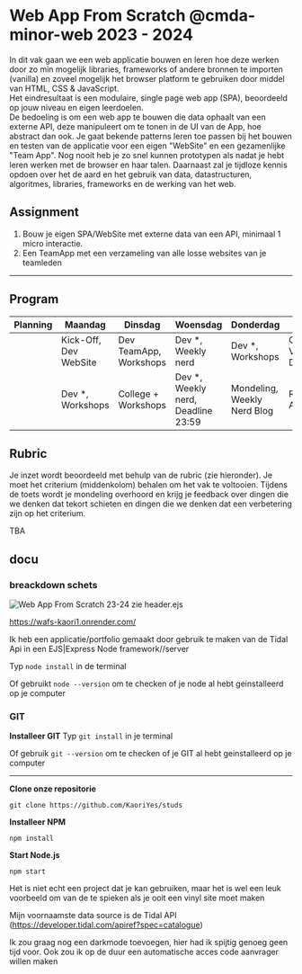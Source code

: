 # Web App From Scratch @cmda-minor-web 2023 - 2024

In dit vak gaan we een web applicatie bouwen en leren hoe deze werken door zo min mogelijk libraries, frameworks of
andere bronnen te importen (vanilla) en zoveel mogelijk het browser platform te gebruiken door middel van HTML, CSS &
JavaScript.    
Het eindresultaat is een modulaire, single page web app (SPA), beoordeeld op jouw niveau en eigen leerdoelen.    
De bedoeling is om een web app te bouwen die data ophaalt van een externe API, deze manipuleert om te tonen in de UI van
de App, hoe abstract dan ook.
Je gaat bekende patterns leren toe passen bij het bouwen en testen van de applicatie voor een eigen "WebSite" en een
gezamenlijke "Team App".
Nog nooit heb je zo snel kunnen prototypen als nadat je hebt leren werken met de browser en haar talen.
Daarnaast zal je tijdloze kennis opdoen over het de aard en het gebruik van data, datastructuren, algoritmes, libraries,
frameworks en de werking van het web.

## Assignment
1. Bouw je eigen SPA/WebSite met externe data van een API, minimaal 1 micro interactie.
2. Een TeamApp met een verzameling van alle losse websites van je teamleden

---

## Program

| Planning | Maandag               | Dinsdag                | Woensdag                           | Donderdag                   | Vrijdag                                   |
|----------|-----------------------|------------------------|------------------------------------|-----------------------------|-------------------------------------------|
|          | Kick-Off, Dev WebSite | Dev TeamApp, Workshops | Dev *, Weekly nerd                 | Dev *, Workshops            | Code review, Voortgangsgesprekken, Dev *  |
|          | Dev *, Workshops      | College + Workshops    | Dev *, Weekly nerd, Deadline 23:59 | Mondeling, Weekly Nerd Blog | Reparatiegesprekken, Afsluiting, 🍻 Fest? |

## Rubric

Je inzet wordt beoordeeld met behulp van de rubric (zie hieronder). Je moet het criterium (middenkolom) behalen om het
vak te voltooien.
Tijdens de toets wordt je mondeling overhoord en krijg je feedback over dingen die we denken dat tekort schieten en dingen die
we denken dat een verbetering zijn op het criterium.

TBA

[//]: # ()
[//]: # (| Deficiency | Criterion                                                                                                                                                                              | Improvement |)

[//]: # (|:-----------|:---------------------------------------------------------------------------------------------------------------------------------------------------------------------------------------|:------------|)

[//]: # (|            | *User Interface* - you design, build and test the user interface by applying interface design principles                                                                               |             |)

[//]: # (|            | *Code structure* - you write modular, consistent and efficient HTML, CSS and JavaScript code by applying structure and best practices. You manage state for the application and the UI |             |)

[//]: # (|            | *Data management* - you understand how you can work with an external API using asynchronous code. You can retrieve data, manipulate and dynamically convert it to structured html      |             |)

[//]: # (|            | *Project* - your app is working and published on GitHub Pages. Your project is thoroughly documented in the `README.md` file in your repository.                                       |             |)

## docu
### breackdown schets
![Web App From Scratch 23-24](https://github.com/KaoriYes/web-app-from-scratch-2324/assets/118189343/b740cb62-0f27-4e3b-af57-43d856b24310)
zie header.ejs 

<!-- Add a link to your live demo in Github Pages 🌐-->
https://wafs-kaori1.onrender.com/

<!-- ☝️ replace this description with a description of your own work -->
Ik heb een applicatie/portfolio gemaakt door gebruik te maken van de Tidal Api in een EJS|Express Node framework//server

<!-- replace the code in the /public folder with your own, so you can showcase your work with GitHub Pages 🌍 -->



<!-- Maybe a table of contents here? 📚 -->

<!-- How about a section that describes how to install this project? 🤓 -->
Typ `node install` in de terminal

Of gebruikt `node --version` om te checken of je node al hebt geinstalleerd op je computer

### GIT
**Installeer GIT**
Typ `git install` in je terminal

Of gebruik `git --version` om te checken of je GIT al hebt geinstalleerd op je computer

***


**Clone onze repositorie**

`git clone https://github.com/KaoriYes/studs`

**Installeer NPM**

`npm install`

**Start Node.js**

`npm start`


<!-- ...but how does one use this project? What are its features 🤔 -->

Het is niet echt een project dat je kan gebruiken, maar het is wel een leuk voorbeeld om van de te spieken als je ooit een vinyl site moet maken

<!-- What external data source is featured in your project and what are its properties 🌠 -->
Mijn voornaamste data source is de Tidal API 
(https://developer.tidal.com/apiref?spec=catalogue)

<!-- Maybe a checklist of done stuff and stuff still on your wishlist? ✅ -->
Ik zou graag nog een darkmode toevoegen, hier had ik spijtig genoeg geen tijd voor. Ook zou ik op de duur een automatische acces code aanvrager willen maken
<!-- How about a license here? 📜 (or is it a licence?) 🤷 -->
